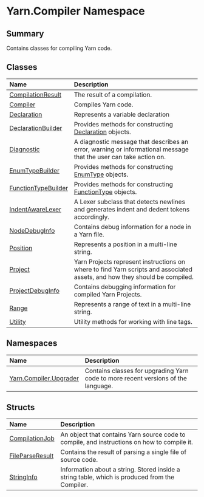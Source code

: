 # Yarn.Compiler Namespace

## Summary

Contains classes for compiling Yarn code.


## Classes

|Name|Description|
|:---|:---|
|[CompilationResult](/docs/api/csharp/yarn.compiler.compilationresult.md)|The result of a compilation.|
|[Compiler](/docs/api/csharp/yarn.compiler.compiler.md)|Compiles Yarn code.|
|[Declaration](/docs/api/csharp/yarn.compiler.declaration.md)|Represents a variable declaration|
|[DeclarationBuilder](/docs/api/csharp/yarn.compiler.declarationbuilder.md)|Provides methods for constructing  <a href="yarn.compiler.declaration.md">Declaration</a>  objects.|
|[Diagnostic](/docs/api/csharp/yarn.compiler.diagnostic.md)|A diagnostic message that describes an error, warning or informational message that the user can take action on.|
|[EnumTypeBuilder](/docs/api/csharp/yarn.compiler.enumtypebuilder.md)|Provides methods for constructing  <a href="yarn.enumtype.md">EnumType</a>  objects.|
|[FunctionTypeBuilder](/docs/api/csharp/yarn.compiler.functiontypebuilder.md)|Provides methods for constructing  <a href="yarn.functiontype.md">FunctionType</a>  objects.|
|[IndentAwareLexer](/docs/api/csharp/yarn.compiler.indentawarelexer.md)|A Lexer subclass that detects newlines and generates indent and dedent tokens accordingly.|
|[NodeDebugInfo](/docs/api/csharp/yarn.compiler.nodedebuginfo.md)|Contains debug information for a node in a Yarn file.|
|[Position](/docs/api/csharp/yarn.compiler.position.md)|Represents a position in a multi-line string.|
|[Project](/docs/api/csharp/yarn.compiler.project.md)|Yarn Projects represent instructions on where to find Yarn scripts and associated assets, and how they should be compiled.|
|[ProjectDebugInfo](/docs/api/csharp/yarn.compiler.projectdebuginfo.md)|Contains debugging information for compiled Yarn Projects.|
|[Range](/docs/api/csharp/yarn.compiler.range.md)|Represents a range of text in a multi-line string.|
|[Utility](/docs/api/csharp/yarn.compiler.utility.md)|Utility methods for working with line tags.|

## Namespaces

|Name|Description|
|:---|:---|
|[Yarn.Compiler.Upgrader](/docs/api/csharp/yarn.compiler.upgrader.md)|Contains classes for upgrading Yarn code to more recent versions of the language.|

## Structs

|Name|Description|
|:---|:---|
|[CompilationJob](/docs/api/csharp/yarn.compiler.compilationjob.md)|An object that contains Yarn source code to compile, and instructions on how to compile it.|
|[FileParseResult](/docs/api/csharp/yarn.compiler.fileparseresult.md)|Contains the result of parsing a single file of source code.|
|[StringInfo](/docs/api/csharp/yarn.compiler.stringinfo.md)|Information about a string. Stored inside a string table, which is produced from the Compiler.|

